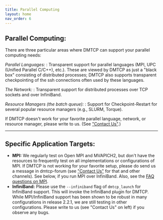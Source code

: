 ```yaml
---
title: Parallel Computing
layout: home
nav_order: 6
---
```


## Parallel Computing:

There are three particular areas where DMTCP can support your parallel
computing needs:

*Parallel Languages:*
:   Transparent support for parallel languages (MPI, UPC (Unified
    Parallel C/C++), etc.). These are viewed by DMTCP as just a \"black
    box\" consisting of distributed processes; DMTCP also supports
    transparent checkpointing of the ssh connections often used by these
    languages.

*The Network:*
:   Transparent support for distributed processes over TCP sockets and
    over InfiniBand.

*Resource Managers (the batch queue):*
:   Support for Checkpoint-Restart for several popular resource managers
    (e.g., SLURM, Torque).

If DMTCP doesn\'t work for your favorite parallel language, network, or
resource manager, please write to us. (See [\"Contact
Us\"](contactUs.html).)

------------------------------------------------------------------------

## Specific Application Targets:

- **MPI:** We regularly test on Open MPI and MVAPICH2, but don\'t have
  the resources to frequently test on all implementations or
  configurations of MPI. If DMTCP is not working for your favorite
  setup, please do send us a message in dmtcp-forum (see [\"Contact
  Us\"](contactUs.html) for that and other channels). See below, if you
  run MPI over InfiniBand. Also, see the [FAQ questions on
  MPI](http://dmtcp.sourceforge.net/FAQ.html#mpi).
- **InfiniBand:** Please use the `--infiniband` flag of `dmtcp_launch`
  for InfiniBand support. This will invoke the InfiniBand plugin for
  DMTCP. While MPI/InfiniBand support has been shown to be robust in
  many configurations in release 2.2.1, we are still testing in other
  configurations. Please write to us (see \"Contact Us\" on left) if you
  observe any bugs.
